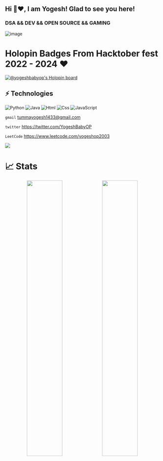 ## Hi 👋❤️, I am Yogesh! Glad to see you here! 

### DSA && DEV && OPEN SOURCE && GAMING

![image](https://github.com/user-attachments/assets/aa40722a-c685-420c-9919-d2a573ff21f1)

# Holopin Badges From Hacktober fest 2022 - 2024 ❤️
[![@yogeshbabyop's Holopin board](https://holopin.me/yogeshbabyop)](https://holopin.io/@yogeshbabyop)

<!-- [![Linkedin Badge](https://img.shields.io/badge/-VenkataBhaskar-darkblue?style=flat-square&logo=Linkedin&logoColor=white&link=https://linkedin.com/in/venkata-bhaskar-puppala-0287b321a)](https://linkedin.com/in/venkata-bhaskar-puppala-0287b321a)
[![Instagram Badge](https://img.shields.io/badge/-bhaskarsig-purple?style=flat-square&logo=instagram&logoColor=white&link=https://instagram.com/bhaskarsig)](https://instagram.com/bhaskarsig)
[![Gmail Badge](https://img.shields.io/badge/-venkatabhaskarpuppala@gmail.com-c14438?style=flat-square&logo=Gmail&logoColor=white&link=mailto:venkatabhaskarpuppala@gmail.com)](mailto:venkatabhaskarpuppala@gmail.com)
[![Twitter Badge](https://img.shields.io/badge/-Bhaskarstwt-blue?style=flat-square&logo=twitter&logoColor=white&link=https://www.twitter.com/Bhaskarstwt)](https://www.twitter.com/Bhaskarstwt) -->


## ⚡ Technologies  
![Python](https://img.shields.io/badge/-python-E34A86?style=flat-square&logo=openjdk)
![Java](https://img.shields.io/badge/-java-E34A86?style=flat-square&logo=openjdk)
![Html](https://img.shields.io/badge/-html-E34A86?style=flat-square&logo=openjdk)
![Css](https://img.shields.io/badge/-Css-E34A86?style=flat-square&logo=openjdk)
![JavaScript](https://img.shields.io/badge/-javascript-E34A86?style=flat-square&logo=openjdk)

`gmail`
tummayogesh1433@gmail.com

`twitter`
https://twitter.com/YogeshBabyOP

`LeetCode`
https://www.leetcode.com/yogeshop2003

![](https://komarev.com/ghpvc/?username=YogeshBabyOP)

# 📈 Stats
<p align="center">
	
  <img width="48%" src="https://github-readme-stats.vercel.app/api?username=YogeshBabyOP&show_icons=true&theme=tokyonight" />
  <img width="48%" src="https://github-readme-streak-stats.herokuapp.com/?user=YogeshBabyOP&theme=tokyonight" />
</p>
